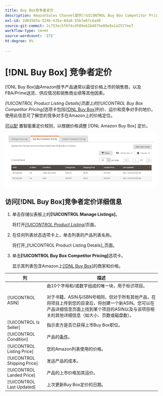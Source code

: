 ```yaml
---
title: Buy Box竞争者定价
description: AmazonSales Channel提供[!UICONTROL Buy Box Competitor Pricing]选项卡，帮助您了解竞争对手在Amazon上的价格定位。
exl-id: 2d03565a-5246-435a-8da8-55b7e67c4ad8
source-git-commit: 2c753ec5f6f4cd509e61b4875e09e9a1a2577ee7
workflow-type: tm+mt
source-wordcount: '271'
ht-degree: 0%

---
```


# [!DNL Buy Box] 竞争者定价

[!DNL Buy Box]由Amazon授予产品通常以最佳价格上市的销售商，以及FBA/Prime送货、供应情况和销售商业绩等其他因素。

_[!UICONTROL Product Listing Details]_页面上的_[!UICONTROL Buy Box Competitor Pricing]_&#x200B;选项卡包括[[!DNL Buy Box]](./buy-box-competitor-pricing.md)列价、运价和竞争对手的地价。 使用此信息可了解您的竞争对手在Amazon上的价格定位。

[可以配](./intelligent-repricing-rules.md) 置智能重定价规则，以根据价格调整 [!DNL Amazon Buy Box] 定价。

![Buy Box竞争者定价详细信息](assets/amazon-listing-details-buy-box.png)

## 访问[!DNL Buy Box]竞争者定价详细信息

1. 单击存储仪表板上的&#x200B;**[!UICONTROL Manage Listings]**。

   将打开[_[!UICONTROL Product Listing]_](./managing-product-listings.md)页面。

1. 在任何列表状态选项卡上，单击列表的产品列表名称。

   将打开&#x200B;_[!UICONTROL Product Listing Details]_页面。

1. 单击&#x200B;**[!UICONTROL Buy Box Competitor Pricing]**&#x200B;选项卡。

   显示其列表包含Amazon上[[!DNL Buy Box]](./buy-box-competitor-pricing.md)的商家和价格。

| 列 | 描述 |
|--- |--- |
| [!UICONTROL ASIN] | 由10个字母和/或数字组成的唯一块，用于标识项目。<br><br>对于书籍，ASIN与ISBN号相同，但对于所有其他产品，在将项目上传到您的目录后，将创建一个新ASIN。您可以在产品详细信息页面上找到某个项目的ASIN以及与该项目相关的其他详细信息（如大小、页数或磁盘数）。 |
| [!UICONTROL Is Seller] | 指示卖方是否已获得上市Buy Box职位。 |
| [!UICONTROL Condition] | 产品的[条件](./product-listing-condition.md)。 |
| [!UICONTROL Listing Price] | 您的Amazon列表使用的价格。 |
| [!UICONTROL Shipping Price] | 发运产品的成本。 |
| [!UICONTROL Landed Price] | 产品的上市价格加其运价。 |
| [!UICONTROL Last Updated] | 上次更新Buy Box定价的日期。 |

